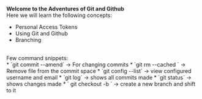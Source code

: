 **Welcome to the Adventures of Git and Github**
<br>
Here we will learn the following concepts: <br>
* Personal Access Tokens
* Using Git and Github
* Branching
<br>
Few command snippets:<br>
* `git commit --amend` -> For changing commits
* `git rm --cached <nameoffile>` -> Remove file from the commit space
* `git config --list` -> view configured username and email
* `git log` -> shows all commits made
* `git status` -> shows changes made
* ` git checkout -b <branchname> ` -> create a new branch and shift to it